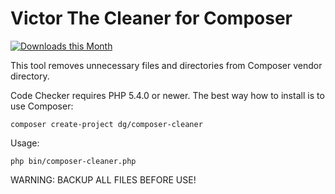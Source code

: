 Victor The Cleaner for Composer
===============================

[![Downloads this Month](https://img.shields.io/packagist/dm/dg/composer-cleaner.svg)](https://packagist.org/packages/dg/composer-cleaner)

This tool removes unnecessary files and directories from Composer vendor directory.

Code Checker requires PHP 5.4.0 or newer. The best way how to install is to use Composer:

```
composer create-project dg/composer-cleaner
```

Usage:

```
php bin/composer-cleaner.php
```

WARNING: BACKUP ALL FILES BEFORE USE!
